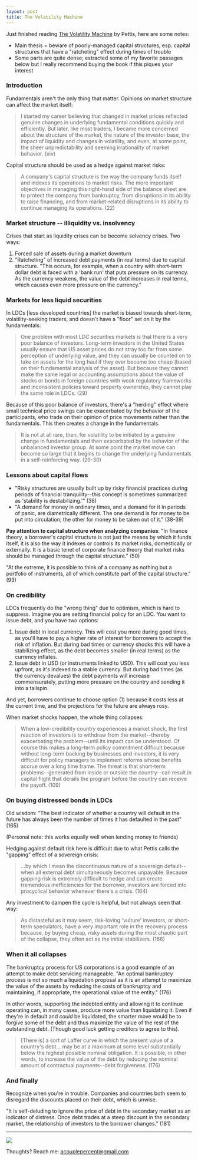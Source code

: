 ```yaml
---
layout: post
title: The Volatility Machine
---
```


Just finished reading <a href="https://www.amazon.com/dp/0195143302/?tag=acouplepercent-20">The Volatility Machine</a> by Pettis, here are some notes:

* Main thesis = beware of poorly-managed capital structures, esp. capital structures that have a "ratcheting" effect during times of trouble
* Some parts are quite dense; extracted some of my favorite passages below but I really recommend buying the book if this piques your interest

### Introduction
Fundamentals aren't the only thing that matter. Opinions on market structure can affect the market itself:

> I started my career believing that changed in market prices reflected genuine changes in underlying fundamental conditions quickly and efficiently. But later, like most traders, I became more concerned about the structure of the market, the nature of the investor base, the impact of liquidity and changes in volatility, and even, at some point, the sheer unpredictability and seeming irrationality of market behavior. (xiv)

Capital structure should be used as a hedge against market risks:

> A company's capital structure is the way the company funds itself and indexes its operations to market risks. The more important objectives in managing this right-hand side of the balance sheet are to protect the company from bankruptcy, from disruptions in its ability to raise financing, and from market-related disruptions in its ability to continue managing its operations. (22)

### Market structure -- illiquidity vs. insolvency

Crises that start as liquidity crises can be become solvency crises. Two ways:

1. Forced sale of assets during a market downturn
2. "Ratcheting" of increased debt payments (in real terms) due to capital structure. "This occurs, for example, when a country with short-term dollar debt is faced with a 'bank run' that puts pressure on its currency. As the currency weakens, the value of the debt increases in real terms, which causes even more pressure on the currency."

### Markets for less liquid securities

In LDCs [less developed countries] the market is biased towards short-term, volatility-seeking traders, and doesn't have a "floor" set on it by the fundamentals:

> One problem with most LDC securities markets is that there is a very poor balance of investors. Long-term investors in the United States usually ensure that US asset prices do not stray too far from some perception of underlying value, and they can usually be counted on to take on assets for the long haul if they ever become too cheap (based on their fundamental analysis of the asset). But because they cannot make the same legal or accounting assumptions about the value of stocks or bonds in foreign countries with weak regulatory frameworks and inconsistent policies toward property ownership, they cannot play the same role in LDCs. (29)

Because of this poor balance of investors, there's a "herding" effect where small technical price swings can be exacerbated by the behavior of the participants, who trade on their opinion of price movements rather than the fundamentals. This then creates a change in the fundamentals.

> It is not at all rare, then, for volatility to be initiated by a genuine change in fundamentals and then exacerbated by the behavior of the unbalanced investor group. At some point the market move can become so large that it begins to change the underlying fundamentals in a self-reinforcing way. (29-30)

### Lessons about capital flows

* "Risky structures are usually built up by risky financial practices during periods of financial tranquility--this concept is sometimes summarized as 'stability is destabilizing.'" (38)
* "A demand for money in ordinary times, and a demand for it in periods of panic, are diametrically different. The one demand is for money to be put into circulation; the other for money to be taken out of it." (38-39)

**Pay attention to capital structure when analyzing companies**: "In finance theory, a borrower's capital structure is not just the means by which it funds itself, it is also the way it indexes or controls its market risks, domestically or externally. It is a basic tenet of corporate finance theory that market risks should be managed through the capital structure." (50)

"At the extreme, it is possible to think of a company as nothing but a portfolio of instruments, all of which constitute part of the capital structure." (93)

### On credibility

LDCs frequently do the "wrong thing" due to optimism, which is hard to suppress. Imagine you are setting financial policy for an LDC. You want to issue debt, and you have two options:

1. Issue debt in local currency. This will cost you more during good times, as you'll have to pay a higher rate of interest for borrowers to accept the risk of inflation. But during bad times or currency shocks this will have a stabilizing effect, as the debt becomes smaller (in real terms) as the currency inflates.
2. Issue debt in USD (or instruments linked to USD). This will cost you less upfront, as it's indexed to a stable currency. But during bad times (as the currency devalues) the debt payments will increase commensurately, putting more pressure on the country and sending it into a tailspin.

And yet, borrowers continue to choose option (1) because it costs less at the current time, and the projections for the future are always rosy.

When market shocks happen, the whole thing collapses:

> When a low-credibility country experiences a market shock, the first reaction of investors is to withdraw from the market--thereby exacerbating the problem--until its impact can be understood. Of course this makes a long-term policy commitment difficult because without long-term backing by businesses and investors, it is very difficult for policy managers to implement reforms whose benefits accrue over a long time frame. The threat is that short-term problems--generated from inside or outside the country--can result in capital flight that derails the program before the country can receive the payoff. (109)

### On buying distressed bonds in LDCs

Old wisdom: "The best indicator of whether a country will default in the future has always been the number of times it has defaulted in the past" (165)

(Personal note: this works equally well when lending money to friends)

Hedging against default risk here is difficult due to what Pettis calls the "gapping" effect of a sovereign crisis: 

> ...by which I mean the discontinuous nature of a sovereign default--when all external debt simultaneously becomes unpayable. Because gapping risk is extremely difficult to hedge and can create tremendous inefficiencies for the borrower, investors are forced into procyclical behavior whenever there's a crisis. (164)

Any investment to dampen the cycle is helpful, but not always seen that way:

> As distasteful as it may seem, risk-loving 'vulture' investors, or short-term speculators, have a very important role in the recovery process because, by buying cheap, risky assets during the most chaotic part of the collapse, they often act as the initial stabilizers. (166)

### When it all collapses
The bankruptcy process for US corporations is a good example of an attempt to make debt servicing manageable. "An optimal bankruptcy process is not so much a liquidation proposal as it is an attempt to maximize the value of the assets by reducing the costs of bankruptcy and maintaining, if appropriate, the operational value of the entity." (176)

In other words, supporting the indebted entity and allowing it to continue operating can, in many cases, produce more value than liquidating it. Even if they're in default and *could* be liquidated, the smarter move would be to forgive some of the debt and thus maximize the value of the rest of the outstanding debt. (Though good luck getting creditors to agree to this).

> [There is] a sort of Laffer curve in which the present value of a country's debt... may be at a maximum at some level substantially below the highest possible nominal obligation. It is possible, in other words, to increase the value of the debt by reducing the nominal amount of contractual payments--debt forgiveness. (176)

### And finally

Recognize when you're in trouble. Companies and countries both seem to disregard the discounts placed on their debt, which is unwise.

"It is self-deluding to ignore the price of debt in the secondary market as an indicator of distress. Once debt trades at a steep discount in the secondary market, the relationship of investors to the borrower changes." (181)

***

<a href="https://www.amazon.com/gp/product/0195143302/ref=as_li_tl?ie=UTF8&camp=1789&creative=9325&creativeASIN=0195143302&linkCode={{linkCode}}&tag=acouplepercent-20&linkId={{link_id}}"><img border="0" src="//ws-na.amazon-adsystem.com/widgets/q?_encoding=UTF8&MarketPlace=US&ASIN=0195143302&ServiceVersion=20070822&ID=AsinImage&WS=1&Format=_SL250_&tag=acouplepercent-20" ></a><img src="//ir-na.amazon-adsystem.com/e/ir?t=acouplepercent-20&l=am2&o=1&a=0195143302" width="1" height="1" border="0" alt="" style="border:none !important; margin:0px !important;" />

Thoughts? Reach me: acouplepercent@gmail.com
